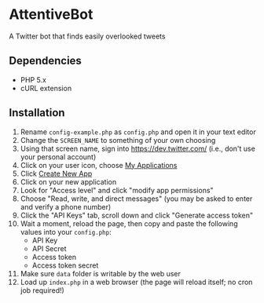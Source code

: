 AttentiveBot
============

A Twitter bot that finds easily overlooked tweets

Dependencies
------------
* PHP 5.x
* cURL extension

Installation
------------
1. Rename `config-example.php` as `config.php` and open it in your text editor
2. Change the `SCREEN_NAME` to something of your own choosing
3. Using that screen name, sign into https://dev.twitter.com/ (i.e., don't use your personal account)
4. Click on your user icon, choose [My Applications](https://apps.twitter.com/)
5. Click [Create New App](https://apps.twitter.com/app/new)
6. Click on your new application
7. Look for "Access level" and click "modify app permissions"
8. Choose "Read, write, and direct messages" (you may be asked to enter and verify a phone number)
9. Click the "API Keys" tab, scroll down and click "Generate access token"
10. Wait a moment, reload the page, then copy and paste the following values into your `config.php`:  
    * API Key
    * API Secret
    * Access token
    * Access token secret
11. Make sure `data` folder is writable by the web user
12. Load up `index.php` in a web browser (the page will reload itself; no cron job required!)
